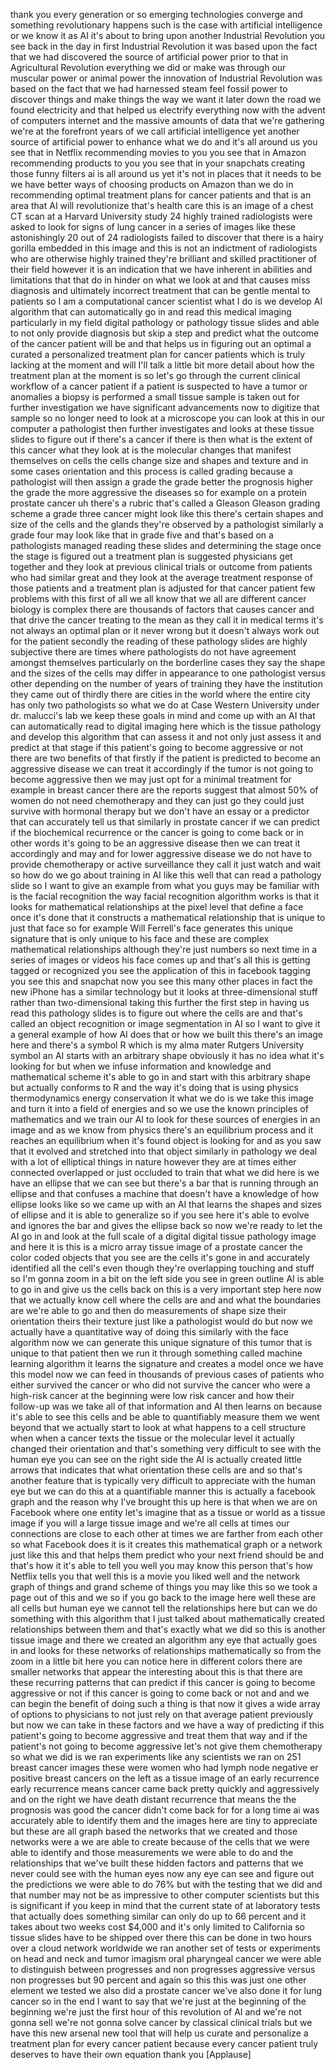
thank you every generation or so
emerging technologies converge and
something revolutionary happens such is
the case with artificial intelligence or
we know it as AI it&#39;s about to bring
upon another Industrial Revolution you
see back in the day in first Industrial
Revolution it was based upon the fact
that we had discovered the source of
artificial power prior to that in
Agricultural Revolution everything we
did or make was through our muscular
power or animal power the innovation of
Industrial Revolution was based on the
fact that we had harnessed steam feel
fossil power to discover things and make
things the way we want it later down the
road we found electricity and that
helped us electrify everything now with
the advent of computers internet and the
massive amounts of data that we&#39;re
gathering we&#39;re at the forefront years
of we call artificial intelligence yet
another source of artificial power to
enhance what we do and it&#39;s all around
us you see that in Netflix recommending
movies to you you see that in Amazon
recommending products to you you see
that in your snapchats creating those
funny filters ai is all around us yet
it&#39;s not in places that it needs to be
we have better ways of choosing products
on Amazon than we do in recommending
optimal treatment plans for cancer
patients and that is an area that AI
will revolutionize that&#39;s health care
this is an image of a chest CT scan at a
Harvard University study 24 highly
trained radiologists were asked to look
for signs of lung cancer in a series of
images like these astonishingly 20 out
of 24 radiologists failed to discover
that there is a hairy gorilla embedded
in this image
and this is not an indictment of
radiologists who are otherwise highly
trained they&#39;re brilliant and skilled
practitioner of their field however it
is an indication that we have inherent
in abilities and limitations that that
do in hinder on what we look at and that
causes miss diagnosis and ultimately
incorrect treatment that can be gentle
mental to patients so I am a
computational cancer scientist what I do
is we develop AI algorithm that can
automatically go in and read this
medical imaging particularly in my field
digital pathology or pathology tissue
slides and able to not only provide
diagnosis but skip a step and predict
what the outcome of the cancer patient
will be and that helps us in figuring
out an optimal a curated a personalized
treatment plan for cancer patients which
is truly lacking at the moment and will
I&#39;ll talk a little bit more detail about
how the treatment plan at the moment is
so let&#39;s go through the current clinical
workflow of a cancer patient if a
patient is suspected to have a tumor or
anomalies a biopsy is performed a small
tissue sample is taken out for further
investigation we have significant
advancements now to digitize that sample
so no longer need to look at a
microscope you can look at this in our
computer a pathologist
then further investigates and looks at
these tissue slides to figure out if
there&#39;s a cancer if there is then what
is the extent of this cancer what they
look at is the molecular changes that
manifest themselves on cells the cells
change size and shapes and texture and
in some cases orientation and this
process is called grading because a
pathologist will then assign a grade
the grade better the prognosis higher
the grade the more aggressive the
diseases so for example on a protein
prostate cancer uh there&#39;s a rubric
that&#39;s called a Gleason Gleason grading
scheme a grade three cancer might look
like this there&#39;s certain shapes and
size of the cells and the glands they&#39;re
observed by a pathologist similarly a
grade four may look like that in grade
five and that&#39;s based on a pathologists
managed reading these slides and
determining the stage once the stage is
figured out a treatment plan is
suggested physicians get together and
they look at previous clinical trials or
outcome from patients who had similar
great and they look at the average
treatment response of those patients and
a treatment plan is adjusted for that
cancer patient few problems with this
first of all we all know that we all are
different cancer biology is complex
there are thousands of factors that
causes cancer and that drive the cancer
treating to the mean as they call it in
medical terms it&#39;s not always an optimal
plan or it never wrong but it doesn&#39;t
always work out for the patient secondly
the reading of these pathology slides
are highly subjective there are times
where pathologists do not have agreement
amongst themselves particularly on the
borderline cases they say the shape and
the sizes of the cells may differ in
appearance to one pathologist versus
other depending on the number of years
of training they have the institution
they came out of thirdly there are
cities in the world where the entire
city has only two pathologists so what
we do at Case Western University under
dr. malucci&#39;s lab we keep these goals in
mind and come up with an AI that can
automatically read to digital imaging
here which is the tissue pathology and
develop this algorithm that can assess
it
and not only just assess it and predict
at that stage if this patient&#39;s going to
become aggressive or not there are two
benefits of that firstly if the patient
is predicted to become an aggressive
disease we can treat it accordingly
if the tumor is not going to become
aggressive then we may just opt for a
minimal treatment for example in breast
cancer there are the reports suggest
that almost 50% of women do not need
chemotherapy and they can just go they
could just survive with hormonal therapy
but we don&#39;t have an essay or a
predictor that can accurately tell us
that
similarly in prostate cancer if we can
predict if the biochemical recurrence or
the cancer is going to come back or in
other words it&#39;s going to be an
aggressive disease then we can treat it
accordingly and may and for lower
aggressive disease we do not have to
provide chemotherapy or active
surveillance they call it just watch and
wait so how do we go about training in
AI like this well that can read a
pathology slide so I want to give an
example from what you guys may be
familiar with is the facial recognition
the way facial recognition algorithm
works is that it looks for mathematical
relationships at the pixel level that
define a face once it&#39;s done that it
constructs a mathematical relationship
that is unique to just that face so for
example Will Ferrell&#39;s face generates
this unique signature that is only
unique to his face and these are complex
mathematical relationships although
they&#39;re just numbers so next time in a
series of images or videos his face
comes up and that&#39;s all this is getting
tagged or recognized you see the
application of this in facebook tagging
you see this and snapchat now you see
this many other places in fact the new
iPhone has a similar technology but it
looks at three-dimensional stuff rather
than two-dimensional taking this further
the first step in having us read this
pathology slides is to figure out where
the cells are and that&#39;s called an
object recognition or image segmentation
in AI so I want to give it a general
example of how AI does that or how we
built this there&#39;s an image here and
there&#39;s a symbol R which is my alma
mater Rutgers University symbol an AI
starts with an arbitrary shape obviously
it has no idea what it&#39;s looking for but
when we infuse information and knowledge
and mathematical scheme it&#39;s able to go
in and start with this arbitrary shape
but actually conforms to R and the way
it&#39;s doing that is using physics
thermodynamics energy conservation it
what we do is we take this image and
turn it into a field of energies and so
we use the known principles of
mathematics and we train our AI to look
for these sources of energies in an
image and as we know from physics
there&#39;s an equilibrium process and it
reaches an equilibrium when it&#39;s found
object is looking for and as you saw
that it evolved and stretched into that
object
similarly in pathology we deal with a
lot of elliptical things in nature
however they are at times either
connected overlapped or just occluded to
train that what we did here is we have
an ellipse that we can see but there&#39;s a
bar that is running through an ellipse
and that confuses a machine that doesn&#39;t
have a knowledge of how ellipse looks
like so we came up with an AI that
learns the shapes and sizes of ellipse
and it is able to generalize so if you
see here it&#39;s able to evolve and ignores
the bar and gives the ellipse back so
now we&#39;re ready to let the AI go in and
look at the full scale of a digital
digital tissue pathology image and here
it is this is a micro array tissue image
of a prostate cancer the color coded
objects that you see are the cells it&#39;s
gone in and accurately identified all
the cell&#39;s even though they&#39;re
overlapping touching and stuff so I&#39;m
gonna zoom in a bit on the left side you
see
in green outline AI is able to go in and
give us the cells back on this is a very
important step here now that we actually
know cell where the cells are and and
what the boundaries are we&#39;re able to go
and then do measurements of shape size
their orientation theirs their texture
just like a pathologist would do but now
we actually have a quantitative way of
doing this similarly with the face
algorithm now we can generate this
unique signature of this tumor that is
unique to that patient then we run it
through something called machine
learning algorithm it learns the
signature and creates a model once we
have this model now we can feed in
thousands of previous cases of patients
who either survived the cancer or who
did not survive the cancer who were a
high-risk cancer at the beginning were
low risk cancer and how their follow-up
was we take all of that information and
AI then learns on because it&#39;s able to
see this cells and be able to
quantifiably measure them we went beyond
that we actually start to look at what
happens to a cell structure when when a
cancer texts the tissue or the molecular
level it actually changed their
orientation and that&#39;s something very
difficult to see with the human eye you
can see on the right side the AI is
actually created little arrows that
indicates that what orientation these
cells are and so that&#39;s another feature
that is typically very difficult to
appreciate with the human eye but we can
do this at a quantifiable manner this is
actually a facebook graph and the reason
why I&#39;ve brought this up here is that
when we are on Facebook where one entity
let&#39;s imagine that as a tissue or world
as a tissue image if you will a large
tissue image and we&#39;re all cells at
times our connections are close to each
other at times we are farther from each
other so what Facebook does it is it
creates this mathematical graph or a
network
just like this and that helps them
predict who your next friend should be
and that&#39;s how it it&#39;s able to tell you
well you may know this person that&#39;s how
Netflix tells you that well this is a
movie you liked well and the network
graph of things and grand scheme of
things you may like this so we took a
page out of this and we so if you go
back to the image here well these are
all cells but human eye we cannot tell
the relationships here but can we do
something with this algorithm that I
just talked about mathematically created
relationships between them and that&#39;s
exactly what we did so this is another
tissue image and there we created an
algorithm any eye that actually goes in
and looks for these networks of
relationships mathematically so from the
zoom in a little bit here you can notice
here in different colors there are
smaller networks that appear the
interesting about this is that there are
these recurring patterns that can
predict if this cancer is going to
become aggressive or not if this cancer
is going to come back or not and and we
can begin the benefit of doing such a
thing
is that now it gives a wide array of
options to physicians to not just rely
on that average patient previously but
now we can take in these factors and we
have a way of predicting if this
patient&#39;s going to become aggressive and
treat them that way and if the patient&#39;s
not going to become aggressive let&#39;s not
give them chemotherapy so what we did is
we ran experiments like any scientists
we ran on 251 breast cancer images these
were women who had lymph node negative
er positive breast cancers on the left
as a tissue image of an early recurrence
early recurrence means cancer came back
pretty quickly and aggressively and on
the right we have death distant
recurrence that means the the prognosis
was good the cancer didn&#39;t come back for
for a long time
ai was accurately able to identify them
and
the images here are tiny to appreciate
but these are all graph based the
networks that we created and those
networks were a we are able to create
because of the cells that we were able
to identify and those measurements we
were able to do and the relationships
that we&#39;ve built these hidden factors
and patterns that we never could see
with the human eyes now any eye can see
and figure out the predictions we were
able to do 76% but with the testing that
we did and that number may not be as
impressive to other computer scientists
but this is significant if you keep in
mind that the current state of at
laboratory tests that actually does
something similar can only do up to 66
percent and it takes about two weeks
cost $4,000 and it&#39;s only limited to
California so tissue slides have to be
shipped over there this can be done in
two hours over a cloud network worldwide
we ran another set of tests or
experiments on head and neck and tumor
imagism oral pharyngeal cancer we were
able to distinguish between progresses
and non progresses aggressive versus non
progresses but 90 percent and again so
this this was just one other element we
tested we also did a prostate cancer
we&#39;ve also done it for lung cancer so in
the end I want to say that we&#39;re just at
the beginning of the beginning we&#39;re
just the first hour of this revolution
of AI and we&#39;re not gonna sell we&#39;re not
gonna solve cancer by classical clinical
trials but we have this new arsenal new
tool that will help us curate and
personalize a treatment plan for every
cancer patient because every cancer
patient truly deserves to have their own
equation thank you
[Applause]
